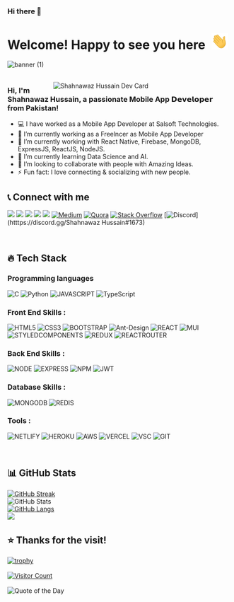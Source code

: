 ### Hi there 👋

<!--
**shahnawazhussain125/shahnawazhussain125** is a ✨ _special_ ✨ repository because its `README.md` (this file) appears on your GitHub profile.

Here are some ideas to get you started:

- 🔭 I’m currently working on ...
- 🌱 I’m currently learning ...
- 👯 I’m looking to collaborate on ...
- 🤔 I’m looking for help with ...
- 💬 Ask me about ...
- 📫 How to reach me: ...
- 😄 Pronouns: ...
- ⚡ Fun fact: ...
-->

<!-- [![Linkedin Badge](https://img.shields.io/badge/-Shahnawaz%20Hussain-blue?style=flat-square&logo=Linkedin&logoColor=white&link=https://www.linkedin.com/in/shahnawaz125)](https://www.linkedin.com/in/shahnawaz125)  -->

# Welcome! Happy to see you here&ensp;<img src="./wave.gif" width="37px" height="37px" />

<!-- <img src="https://media.giphy.com/media/xUPGGDNsLvqsBOhuU0/giphy.gif" width="280px" height="200px" /> -->

![banner (1)](https://user-images.githubusercontent.com/76626529/185743060-d78e7a84-2079-4e45-a634-a0215431e921.png)
<br />
<br />

<a href="https://app.daily.dev/shahnawazhussain125">
<img src="https://api.daily.dev/devcards/XYZ.png?r=zpj" width="400" alt="Shahnawaz Hussain Dev Card" align="right"/>
</a>
<!-- <a href="https://app.daily.dev/ayushkanduri">
  <img src="https://github.com/shahnawazhussain125/shahnawazhussain125/blob/master/devcard.svg" width="400" alt="Ayush Kanduri's Dev Card" align="right"/>
</a> -->

### Hi, I'm Shahnawaz Hussain, a passionate Mobile App 𝗗𝗲𝘃𝗲𝗹𝗼𝗽𝗲𝗿 from Pakistan!

- 💻 I have worked as a Mobile App Developer at Salsoft Technologies.
- 🚀 I’m currently working as a Freelncer as Mobile App Developer
- 🔭 I’m currently working with React Native, Firebase, MongoDB, ExpressJS, ReactJS, NodeJS.
- 🌱 I’m currently learning Data Science and AI.
- 👯 I’m looking to collaborate with people with Amazing Ideas.
- ⚡ Fun fact: I love connecting & socializing with new people.
  <br />

## 📞 Connect with me

[<img src="https://img.shields.io/badge/LinkedIn-0077B5?style=for-the-badge&logo=linkedin&logoColor=white" />](https://www.linkedin.com/in/shahnawaz125/)
[<img src="https://img.shields.io/badge/Gmail-D14836?style=for-the-badge&logo=gmail&logoColor=white" />](mailto:shahnawazhussain125@gmail.com)
[<img src="https://img.shields.io/badge/GitHub-100000?style=for-the-badge&logo=github&logoColor=white" />](https://github.com/shahnawazhussain125/)
[<img src="https://img.shields.io/badge/-Hackerrank-2EC866?style=for-the-badge&logo=HackerRank&logoColor=white" />](https://www.hackerrank.com/shahnawazhussai1/)
[<img src="https://img.shields.io/badge/-LeetCode-FFA116?style=for-the-badge&logo=LeetCode&logoColor=black" />](https://leetcode.com/shahnawazhussain125/)
[![Medium](https://img.shields.io/badge/Medium-12100E?logo=medium&logoColor=white)](https://medium.com/@@shahnawazhussain125)
[![Quora](https://img.shields.io/badge/Quora-%23B92B27.svg?logo=Quora&logoColor=white)](https://quora.com/profile/Shahnawaz-Hussain-69)
[![Stack Overflow](https://img.shields.io/badge/-Stackoverflow-FE7A16?logo=stack-overflow&logoColor=white)](https://stackoverflow.com/users/10728517)
[![Discord](https://img.shields.io/badge/Discord-%237289DA.svg?logo=discord&logoColor=white)](htttps://discord.gg/Shahnawaz Hussain#1673)

<!-- <span> [𝐏𝐨𝐫𝐭𝐟𝐨𝐥𝐢𝐨 𝐖𝐞𝐛𝐬𝐢𝐭𝐞](http://.dev)&emsp;|&emsp;[𝐑𝐞𝐬𝐮𝐦𝐞](http://.dev/resume) </span> -->

<br />

## 🔥 Tech Stack

### Programming languages

![C](https://img.shields.io/badge/c-%2300599C.svg?style=for-the-badge&logo=c&logoColor=white)
![Python](https://img.shields.io/badge/python-3670A0?style=for-the-badge&logo=python&logoColor=ffdd54)
![JAVASCRIPT](https://img.shields.io/badge/JavaScript-323330?style=for-the-badge&logo=javascript&logoColor=F7DF1E)
![TypeScript](https://img.shields.io/badge/typescript-%23007ACC.svg?style=for-the-badge&logo=typescript&logoColor=white)

### Front End Skills :

![HTML5](https://img.shields.io/badge/HTML5-E34F26?style=for-the-badge&logo=html5&logoColor=white)
![CSS3](https://img.shields.io/badge/CSS3-1572B6?style=for-the-badge&logo=css3&logoColor=white)
![BOOTSTRAP](https://img.shields.io/badge/Bootstrap-563D7C?style=for-the-badge&logo=bootstrap&logoColor=white)
![Ant-Design](https://img.shields.io/badge/-AntDesign-%230170FE?style=for-the-badge&logo=ant-design&logoColor=white)
![REACT](https://img.shields.io/badge/React-20232A?style=for-the-badge&logo=react&logoColor=61DAFB)
![MUI](https://img.shields.io/badge/Material--UI-0081CB?style=for-the-badge&logo=material-ui&logoColor=white)
![STYLEDCOMPONENTS](https://img.shields.io/badge/styled--components-DB7093?style=for-the-badge&logo=styled-components&logoColor=white)
![REDUX](https://img.shields.io/badge/Redux-593D88?style=for-the-badge&logo=redux&logoColor=white)
![REACTROUTER](https://img.shields.io/badge/React_Router-CA4245?style=for-the-badge&logo=react-router&logoColor=white)

### Back End Skills :

![NODE](https://img.shields.io/badge/Node.js-43853D?style=for-the-badge&logo=node.js&logoColor=white)
![EXPRESS](https://img.shields.io/badge/Express.js-404D59?style=for-the-badge)
![NPM](https://img.shields.io/badge/NPM-%23000000.svg?style=for-the-badge&logo=npm&logoColor=white)
![JWT](https://img.shields.io/badge/json%20web%20tokens-323330?style=for-the-badge&logo=json-web-tokens&logoColor=pink)

### Database Skills :

![MONGODB](https://img.shields.io/badge/MongoDB-4EA94B?style=for-the-badge&logo=mongodb&logoColor=white)
![REDIS](https://img.shields.io/badge/redis-%23DD0031.svg?&style=for-the-badge&logo=redis&logoColor=white)

### Tools :

![NETLIFY](https://img.shields.io/badge/Netlify-00C7B7?style=for-the-badge&logo=netlify&logoColor=white)
![HEROKU](https://img.shields.io/badge/Heroku-430098?style=for-the-badge&logo=heroku&logoColor=white)
![AWS](https://img.shields.io/badge/Amazon_AWS-232F3E?style=for-the-badge&logo=amazon-aws&logoColor=white)
![VERCEL](https://img.shields.io/badge/Vercel-000000?style=for-the-badge&logo=vercel&logoColor=white)
![VSC](https://img.shields.io/badge/Visual_Studio_Code-0078D4?style=for-the-badge&logo=visual%20studio%20code&logoColor=white)
![GIT](https://img.shields.io/badge/GIT-E44C30?style=for-the-badge&logo=git&logoColor=white)

<br />

## 📊 GitHub Stats

<p align="left">

[![GitHub Streak](https://github-readme-streak-stats.herokuapp.com?user=shahnawazhussain125&theme=radical&hide_border=true&date_format=M%20j%5B%2C%20Y%5D)](https://git.io/streak-stats)
<br />
![GitHub Stats](https://github-readme-stats.vercel.app/api?username=shahnawazhussain125&theme=radical&show_icons=true&hide_border=true)
<br />
[![GitHub Langs](https://github-readme-stats.vercel.app/api/top-langs/?username=shahnawazhussain125&theme=radical&hide_border=true&layout=compact)](https://github.com/shahnawazhussain125/github-readme-stats)
<br />
<img src="https://activity-graph.herokuapp.com/graph?username=shahnawazhussain125&bg_color=0f2d3d&color=1cadfb&line=1cadfb&point=1cadfb&area=true&hide_border=true">

</p>

## ⭐ Thanks for the visit!

[![trophy](https://github-profile-trophy.vercel.app/?username=shahnawazhussain125&theme=radical)](https://github.com/shahnawazhussain125)
<br />
<br />
[![Visitor Count](https://visitcount.itsvg.in/api?id=shahnawazhussain125&icon=0&color=0)](https://visitcount.itsvg.in)
<br />
<br />
![Quote of the Day](https://quotes-github-readme.vercel.app/api?type=horizontal&theme=radical)
<br />
<br />

<!-- [![Typing SVG](https://readme-typing-svg.herokuapp.com?duration=6000&lines=%E2%80%9CBelieve+in+yourself.%E2%80%9D)](https://git.io/typing-svg) -->
